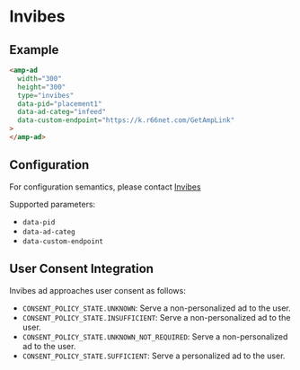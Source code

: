 # Invibes

## Example

```html
<amp-ad
  width="300"
  height="300"
  type="invibes"
  data-pid="placement1"
  data-ad-categ="infeed"
  data-custom-endpoint="https://k.r66net.com/GetAmpLink"
>
</amp-ad>
```

## Configuration

For configuration semantics, please contact [Invibes](https://www.invibes.com/#section-contact-email)

Supported parameters:

-   `data-pid`
-   `data-ad-categ`
-   `data-custom-endpoint`

## User Consent Integration

Invibes ad approaches user consent as follows:

-   `CONSENT_POLICY_STATE.UNKNOWN`: Serve a non-personalized ad to the user.
-   `CONSENT_POLICY_STATE.INSUFFICIENT`: Serve a non-personalized ad to the user.
-   `CONSENT_POLICY_STATE.UNKNOWN_NOT_REQUIRED`: Serve a non-personalized ad to the user.
-   `CONSENT_POLICY_STATE.SUFFICIENT`: Serve a personalized ad to the user.
